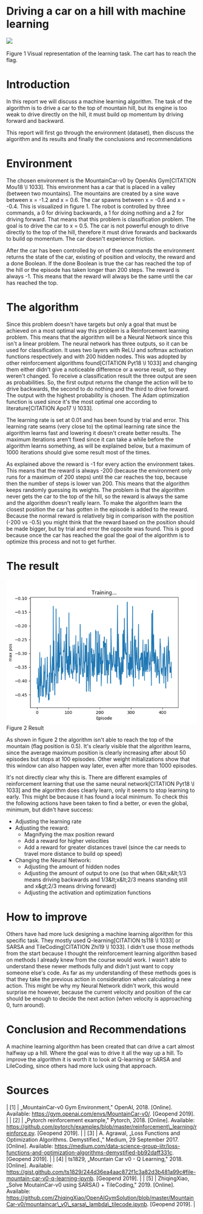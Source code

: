 # Driving a car on a hill with machine learning

![](https://user-images.githubusercontent.com/8510097/31701297-3ebf291c-b384-11e7-8289-24f1d392fb48.PNG)

Figure 1 Visual representation of the learning task. The cart has to reach the flag.

# Introduction

In this report we will discuss a machine learning algorithm. The task of the algorithm is to drive a car to the top of mountain hill, but its engine is too weak to drive directly on the hill, it must build op momentum by driving forward and backward.

This report will first go through the environment (dataset), then discuss the algorithm and its results and finally the conclusions and recommendations

# Environment

The chosen environment is the MountainCar-v0 by OpenAIs Gym[CITATION Mou18 \l 1033]. This environment has a car that is placed in a valley (between two mountains).  The mountains are created by a sine wave between x = -1.2 and x = 0.6. The car spawns between x = -0.6 and x = -0.4. This is visualized in figure 1. The robot is controlled by three commands, a 0 for driving backwards, a 1 for doing nothing and a 2 for driving forward. That means that this problem is classification problem. The goal is to drive the car to x = 0.5. The car is not powerful enough to drive directly to the top of the hill, therefore it must drive forwards and backwards to build op momentum. The car doesn&#39;t experience friction.

After the car has been controlled by on of thee commands the environment returns the state of the car, existing of position and velocity, the reward and a done Boolean. If the done Boolean is true the car has reached the top of the hill or the episode has taken longer than 200 steps. The reward is always -1. This means that the reward will always be the same until the car has reached the top.



# The algorithm

Since this problem doesn&#39;t have targets but only a goal that must be achieved on a most optimal way this problem is a Reinforcement learning problem.  This means that the algorithm will be a Neural Network since this isn&#39;t a linear problem. The neural network has three outputs, so it can be used for classification. It uses two layers with ReLU and softmax activation functions respectively and with 200 hidden nodes. This was adopted by other reinforcement algorithms found[CITATION Pyt18 \l 1033] and changing them either didn&#39;t give a noticeable difference or a worse result, so they weren&#39;t changed. To receive a classification result the three output are seen as probabilities. So, the first output returns the change the action will be to drive backwards, the second to do nothing and the third to drive forward. The output with the highest probability is chosen. The Adam optimization function is used since it&#39;s the most optimal one according to literature[CITATION Apo17 \l 1033].

The learning rate is set at 0.01 and has been found by trial and error. This learning rate seams (very close to) the optimal learning rate since the algorithm learns fast and lowering it doesn&#39;t create better results. The maximum iterations aren&#39;t fixed since it can take a while before the algorithm learns something, as will be explained below, but a maximum of 1000 iterations should give some result most of the times.

As explained above the reward is -1 for every action the environment takes. This means that the reward is always -200 (because the environment only runs for a maximum of 200 steps) until the car reaches the top, because then the number of steps is lower van 200. This means that the algorithm keeps randomly guessing its weights. The problem is that the algorithm never gets the car to the top of the hill, so the reward is always the same and the algorithm doesn&#39;t really learn. To make the algorithm learn the closest position the car has gotten in the episode is added to the reward. Because the normal reward is relatively big in comparison with the position (-200 vs -0.5) you might think that the reward based on the position should be made bigger, but by trial and error the opposite was found. This is good because once the car has reached the goal the goal of the algorithm is to optimize this process and not to get further.

# The result

![Result](Figure_6.png)
Figure 2 Result

As shown in figure 2 the algorithm isn&#39;t able to reach the top of the mountain (flag position is 0.5). It&#39;s clearly visible that the algorithm learns, since the average maximum position is clearly increasing after about 50 episodes but stops at 100 episodes. Other weight initializations show that this window can also happen way later, even after more than 1000 episodes.

It&#39;s not directly clear why this is. There are different examples of reinforcement learning that use the same neural network[CITATION Pyt18 \l 1033] and the algorithm does clearly learn, only it seems to stop learning to early. This might be because it has found a local minimum. To check this the following actions have been taken to find a better, or even the global, minimum, but didn&#39;t have success:

- Adjusting the learning rate
- Adjusting the reward:
  - Magnifying the max position reward
  - Add a reward for higher velocities
  - Add a reward for greater distances travel (since the car needs to travel more distance to build op speed)
- Changing the Neural Network:
  - Adjusting the amount of hidden nodes
  - Adjusting the amount of output to one (so that when 0\&lt;x\&lt;1/3 means driving backwards and 1/3\&lt;x\&lt;2/3 means standing still and x\&gt;2/3 means driving forward)
  - Adjusting the activation and optimization functions

# How to improve

Others have had more luck designing a machine learning algorithm for this specific task. They mostly used Q-learning[CITATION ts118 \l 1033] or SARSA and TileCoding[CITATION Zhi19 \l 1033]. I didn&#39;t use those methods from the start because I thought the reinforcement learning algorithm based on methods I already knew from the course would work. I wasn&#39;t able to understand these newer methods fully and didn&#39;t just want to copy someone else&#39;s code. As far as my understanding of these methods goes is that they take the previous action in consideration when calculating a new action. This might be why my Neural Network didn&#39;t work, this would surprise me however, because the current velocity and position of the car should be enough to decide the next action (when velocity is approaching 0, turn around).

# Conclusion and Recommendations

A machine learning algorithm has been created that can drive a cart almost halfway up a hill. Where the goal was to drive it all the way up a hill. To improve the algorithm it is worth it to look at Q-learning or SARSA and LileCoding, since others had more luck using that approach.

# Sources
| [1] | „MountainCar-v0 Gym Environment,&quot; OpenAI, 2018. [Online]. Available: https://gym.openai.com/envs/MountainCar-v0/. [Geopend 2019]. |
| [2] | „Pytorch reinforcement example,&quot; Pytorch, 2018. [Online]. Available: https://github.com/pytorch/examples/blob/master/reinforcement\_learning/reinforce.py. [Geopend 2019]. |
| [3] | A. Agrawal, „Loss Functions and Optimization Algorithms. Demystified.,&quot; Medium, 29 September 2017. [Online]. Available: https://medium.com/data-science-group-iitr/loss-functions-and-optimization-algorithms-demystified-bb92daff331c. [Geopend 2019]. |
| [4] | ts1829, „Mountain Car v0 - Q Learning,&quot; 2018. [Online]. Available: https://gist.github.com/ts1829/244d36ea4aac872f1c3a82d3b481a99c#file-mountain-car-v0-q-learning-ipynb. [Geopend 2019]. |
| [5] | ZhiqingXiao, „Solve MoutainCar-v0 using SARSA() + TileCoding,&quot; 2019. [Online]. Available: https://github.com/ZhiqingXiao/OpenAIGymSolution/blob/master/MountainCar-v0/mountaincar\_v0\_sarsa\_lambda\_tilecode.ipynb. [Geopend 2019]. |

